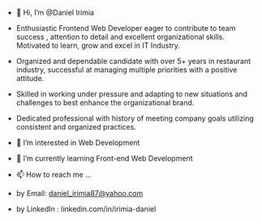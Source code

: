- 👋 Hi, I’m @Daniel Irimia

- Enthusiastic Frontend Web Developer eager to contribute to team success , attention to detail and excellent organizational skills. Motivated to learn, grow and excel in IT Industry.
- Organized and dependable candidate with over 5+ years in restaurant industry, successful at managing multiple priorities with a positive attitude.
- Skilled in working under pressure and adapting to new situations and challenges to best enhance the organizational brand.
- Dedicated professional with history of meeting company goals utilizing consistent and organized practices.
- 👀 I’m interested in Web Development
- 🌱 I’m currently learning Front-end Web Development 
- 📫 How to reach me ...
- by Email: daniel_irimia87@yahoo.com
- by LinkedIn : linkedin.com/in/irimia-daniel

<!---
Daniel Irimia is a ✨ special ✨ repository because its `README.md` (this file) appears on your GitHub profile.
You can click the Preview link to take a look at your changes.
--->
